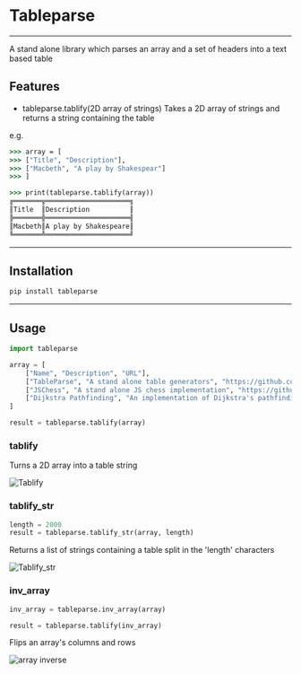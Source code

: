 # Tableparse
---
A stand alone library which parses an array and a set of headers into a text based table

## Features

- tableparse.tablify(2D array of strings)
Takes a 2D array of strings and returns a string containing the table

e.g.
```bat
>>> array = [
>>> ["Title", "Description"],
>>> ["Macbeth", "A play by Shakespear"]
>>> ]

>>> print(tableparse.tablify(array))
╔═══════╦═════════════════════╗
║Title  ║Description          ║
╠═══════╬═════════════════════╣
║Macbeth║A play by Shakespeare║
╚═══════╩═════════════════════╝
```

---

## Installation

```bat
pip install tableparse
```

---

## Usage

```py
import tableparse

array = [
    ["Name", "Description", "URL"],
    ["TableParse", "A stand alone table generators", "https://github.com/TommyGymer/Tableparse"],
    ["JSChess", "A stand alone JS chess implementation", "https://github.com/TommyGymer/JS-Chess"],
    ["Dijkstra Pathfinding", "An implementation of Dijkstra's pathfinding algorithm", "https://github.com/TommyGymer/Dijkstra-pathfinding"]
]

result = tableparse.tablify(array)
```

### tablify

Turns a 2D array into a table string

![Tablify](https://tommygymer.github.io/Tableparse/img/tablify.jpg)

### tablify_str

```py
length = 2000
result = tableparse.tablify_str(array, length)
```

Returns a list of strings containing a table split in the 'length' characters

![Tablify_str](https://tommygymer.github.io/Tableparse/img/tablify_str.jpg)

### inv_array

```py
inv_array = tableparse.inv_array(array)

result = tableparse.tablify(inv_array)
```

Flips an array's columns and rows

![array inverse](https://tommygymer.github.io/Tableparse/img/inv_array.jpg)